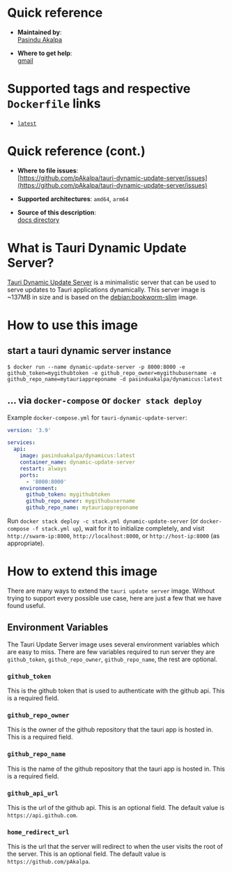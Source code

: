 # Quick reference

-	**Maintained by**:  
     [Pasindu Akalpa](https://github.com/pAkalpa)

-	**Where to get help**:  
     [gmail](mailto:pasinduakalpa1998@gmail.com)

# Supported tags and respective `Dockerfile` links

-	[`latest`](https://github.com/pAkalpa/tauri-dynamic-update-server/blob/main/Dockerfile)

# Quick reference (cont.)

-	**Where to file issues**:  
     [https://github.com/pAkalpa/tauri-dynamic-update-server/issues](https://github.com/pAkalpa/tauri-dynamic-update-server/issues)

-	**Supported architectures**:
     `amd64`, `arm64`

-	**Source of this description**:  
     [docs directory](https://github.com/pAkalpa/tauri-dynamic-update-server/tree/main/docs)

# What is Tauri Dynamic Update Server?

[Tauri Dynamic Update Server](https://github.com/pAkalpa/tauri-dynamic-update-server) is a minimalistic server that can be used to serve updates to Tauri applications dynamically. This server image is ~137MB in size and is based on the [debian:bookworm-slim](https://hub.docker.com/_/debian/tags?page=1&name=bookworm-slim) image.

# How to use this image

## start a tauri dynamic server instance

```console
$ docker run --name dynamic-update-server -p 8000:8000 -e github_token=mygithubtoken -e github_repo_owner=mygithubusername -e github_repo_name=mytauriappreponame -d pasinduakalpa/dynamicus:latest
```

## ... via `docker-compose` or `docker stack deploy`

Example `docker-compose.yml` for `tauri-dynamic-update-server`:

```yaml
version: '3.9'

services:
  api:
    image: pasinduakalpa/dynamicus:latest
    container_name: dynamic-update-server
    restart: always
    ports:
      - '8000:8000'
    environment:
      github_token: mygithubtoken
      github_repo_owner: mygithubusername
      github_repo_name: mytauriappreponame

```

Run `docker stack deploy -c stack.yml dynamic-update-server` (or `docker-compose -f stack.yml up`), wait for it to initialize completely, and visit `http://swarm-ip:8000`, `http://localhost:8000`, or `http://host-ip:8000` (as appropriate).

# How to extend this image

There are many ways to extend the `tauri update server` image. Without trying to support every possible use case, here are just a few that we have found useful.

## Environment Variables

The Tauri Update Server image uses several environment variables which are easy to miss. There are few variables required to run server they are `github_token`, `github_repo_owner`, `github_repo_name`, the rest are optional.

### `github_token`

This is the github token that is used to authenticate with the github api. This is a required field.

### `github_repo_owner`

This is the owner of the github repository that the tauri app is hosted in. This is a required field.

### `github_repo_name`

This is the name of the github repository that the tauri app is hosted in. This is a required field.

### `github_api_url`

This is the url of the github api. This is an optional field. The default value is `https://api.github.com`.

### `home_redirect_url`

This is the url that the server will redirect to when the user visits the root of the server. This is an optional field. The default value is `https://github.com/pAkalpa`.
